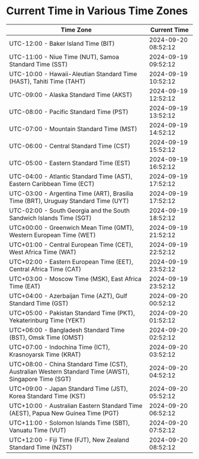 # Current Time in Various Time Zones

| Time Zone | Current Time |
|-----------|--------------|
| UTC-12:00 - Baker Island Time (BIT) | 2024-09-20 08:52:12 |
| UTC-11:00 - Niue Time (NUT), Samoa Standard Time (SST) | 2024-09-19 09:52:12 |
| UTC-10:00 - Hawaii-Aleutian Standard Time (HAST), Tahiti Time (TAHT) | 2024-09-19 10:52:12 |
| UTC-09:00 - Alaska Standard Time (AKST) | 2024-09-19 12:52:12 |
| UTC-08:00 - Pacific Standard Time (PST) | 2024-09-19 13:52:12 |
| UTC-07:00 - Mountain Standard Time (MST) | 2024-09-19 14:52:12 |
| UTC-06:00 - Central Standard Time (CST) | 2024-09-19 15:52:12 |
| UTC-05:00 - Eastern Standard Time (EST) | 2024-09-19 16:52:12 |
| UTC-04:00 - Atlantic Standard Time (AST), Eastern Caribbean Time (ECT) | 2024-09-19 17:52:12 |
| UTC-03:00 - Argentina Time (ART), Brasília Time (BRT), Uruguay Standard Time (UYT) | 2024-09-19 17:52:12 |
| UTC-02:00 - South Georgia and the South Sandwich Islands Time (SGT) | 2024-09-19 18:52:12 |
| UTC±00:00 - Greenwich Mean Time (GMT), Western European Time (WET) | 2024-09-19 21:52:12 |
| UTC+01:00 - Central European Time (CET), West Africa Time (WAT) | 2024-09-19 22:52:12 |
| UTC+02:00 - Eastern European Time (EET), Central Africa Time (CAT) | 2024-09-19 23:52:12 |
| UTC+03:00 - Moscow Time (MSK), East Africa Time (EAT) | 2024-09-19 23:52:12 |
| UTC+04:00 - Azerbaijan Time (AZT), Gulf Standard Time (GST) | 2024-09-20 00:52:12 |
| UTC+05:00 - Pakistan Standard Time (PKT), Yekaterinburg Time (YEKT) | 2024-09-20 01:52:12 |
| UTC+06:00 - Bangladesh Standard Time (BST), Omsk Time (OMST) | 2024-09-20 02:52:12 |
| UTC+07:00 - Indochina Time (ICT), Krasnoyarsk Time (KRAT) | 2024-09-20 03:52:12 |
| UTC+08:00 - China Standard Time (CST), Australian Western Standard Time (AWST), Singapore Time (SGT) | 2024-09-20 04:52:12 |
| UTC+09:00 - Japan Standard Time (JST), Korea Standard Time (KST) | 2024-09-20 05:52:12 |
| UTC+10:00 - Australian Eastern Standard Time (AEST), Papua New Guinea Time (PGT) | 2024-09-20 06:52:12 |
| UTC+11:00 - Solomon Islands Time (SBT), Vanuatu Time (VUT) | 2024-09-20 07:52:12 |
| UTC+12:00 - Fiji Time (FJT), New Zealand Standard Time (NZST) | 2024-09-20 08:52:12 |

